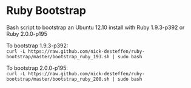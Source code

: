 Ruby Bootstrap
==============

Bash script to bootstrap an Ubuntu 12.10 install with Ruby 1.9.3-p392 or Ruby 2.0.0-p195

To bootstrap 1.9.3-p392:  
`curl -L https://raw.github.com/nick-desteffen/ruby-bootstrap/master/bootstrap_ruby_193.sh | sudo bash`

To bootstrap 2.0.0-p195:  
`curl -L https://raw.github.com/nick-desteffen/ruby-bootstrap/master/bootstrap_ruby_200.sh | sudo bash`
